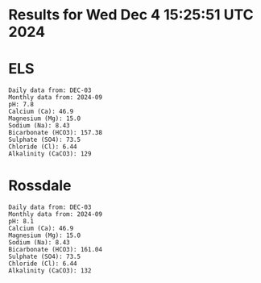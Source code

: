 # Results for Wed Dec  4 15:25:51 UTC 2024
# ELS
```
Daily data from: DEC-03
Monthly data from: 2024-09
pH: 7.8
Calcium (Ca): 46.9
Magnesium (Mg): 15.0
Sodium (Na): 8.43
Bicarbonate (HCO3): 157.38
Sulphate (SO4): 73.5
Chloride (Cl): 6.44
Alkalinity (CaCO3): 129
```
# Rossdale
```
Daily data from: DEC-03
Monthly data from: 2024-09
pH: 8.1
Calcium (Ca): 46.9
Magnesium (Mg): 15.0
Sodium (Na): 8.43
Bicarbonate (HCO3): 161.04
Sulphate (SO4): 73.5
Chloride (Cl): 6.44
Alkalinity (CaCO3): 132
```
